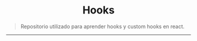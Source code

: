 <h1 align="center">Hooks</h1>

> Repositorio utilizado para aprender hooks y custom hooks en react.
---
